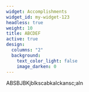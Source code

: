 ```yaml
---
widget: Accomplishments
widget_id: my-widget-123
headless: true
weight: 10
title: ABCDEF
active: true
design:
  columns: "2"
  background:
    text_color_light: false
    image_darken: 0
---
```

A﻿BSBJBKjblkscabkalckansc;aln